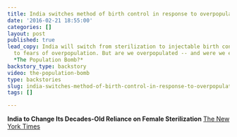 ```yaml
---
title: India switches method of birth control in response to overpopulation fears
date: '2016-02-21 18:55:00'
categories: []
layout: post
published: true
lead_copy: India will switch from sterilization to injectable birth control in response
  to fears of overpopulation. But are we overpopulated -- and were we ever? Watch
  *The Population Bomb?*
backstory_type: backstory
video: the-population-bomb
type: backstories
slug: india-switches-method-of-birth-control-in-response-to-overpopulation-fears
tags: []

---
```

**India to Change Its Decades-Old Reliance on Female Sterilization**
[The New York Times](http://www.nytimes.com/2016/02/21/world/asia/india-to-change-its-decades-old-reliance-on-female-sterilization.html?hp&action=click&pgtype=Homepage&clickSource=story-heading&module=second-column-region&region=top-news&WT.nav=top-news&_r=0)

